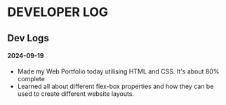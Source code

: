 # DEVELOPER LOG

## Dev Logs

#### 2024-09-19
- Made my Web Portfolio today utilising HTML and CSS. It's about 80% complete
- Learned all about different flex-box properties and how they can be used to create different website layouts. 
 

